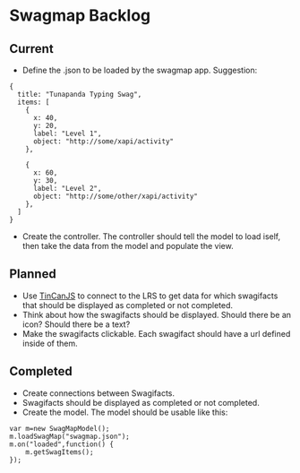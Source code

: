 Swagmap Backlog
===============

Current
-------

* Define the .json to be loaded by the swagmap app. Suggestion:
````
{
  title: "Tunapanda Typing Swag",
  items: [
    {
      x: 40,
      y: 20,
      label: "Level 1",
      object: "http://some/xapi/activity"
    },

    {
      x: 60,
      y: 30,
      label: "Level 2",
      object: "http://some/other/xapi/activity"
    },
  ]
}
````
* Create the controller. The controller should tell the model to load iself, then take the data from the model and populate the view.

Planned
-------

* Use [TinCanJS](https://github.com/RusticiSoftware/TinCanJS) to connect to the LRS to get data for which swagifacts that should be displayed as completed or not completed.
* Think about how the swagifacts should be displayed. Should there be an icon? Should there be a text?
* Make the swagifacts clickable. Each swagifact should have a url defined inside of them.

Completed
---------
* Create connections between Swagifacts.
* Swagifacts should be displayed as completed or not completed.
* Create the model. The model should be usable like this:
````
var m=new SwagMapModel();
m.loadSwagMap("swagmap.json");
m.on("loaded",function() {
    m.getSwagItems();
});
````
